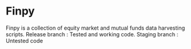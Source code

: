 # Finpy

Finpy is a collection of equity market and mutual funds data harvesting  scripts.
Release branch : Tested and working code.
Staging branch : Untested code
